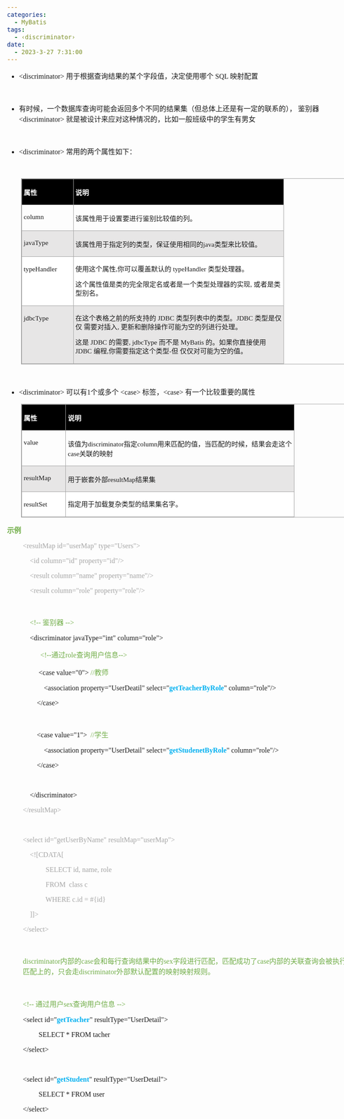 ```yaml
---
categories:
  - MyBatis
tags:
  - ‹discriminator›
date:
  - 2023-3-27 7:31:00
---
```


<body lang=zh-CN style='font-family:"Microsoft YaHei UI";font-size:12.0pt'>
<!--StartFragment-->

<div style='direction:ltr;border-width:100%'>

<div style='direction:ltr;margin-top:0in;margin-left:0in;width:8.4583in'>

<div style='direction:ltr;margin-top:0in;margin-left:0in;width:8.4583in'>

<ul type=disc style='direction:ltr;unicode-bidi:embed;margin-top:0in;
 margin-bottom:0in'>
 <li style='margin-top:0;margin-bottom:0;vertical-align:middle'><span
     style='font-family:"Comic Sans MS";font-size:12.0pt' lang=en-US>&lt;</span><span
     style='font-family:"Comic Sans MS";font-size:12.0pt' lang=zh-CN>discriminator</span><span
     style='font-family:"Comic Sans MS";font-size:12.0pt' lang=en-US>&gt; </span><span
     style='font-family:"Microsoft YaHei UI";font-size:12.0pt' lang=zh-CN>用于根据查询结果的某个字段值，决定使用哪个</span><span
     style='font-family:"Comic Sans MS";font-size:12.0pt' lang=en-US> SQL </span><span
     style='font-family:"Microsoft YaHei UI";font-size:12.0pt' lang=zh-CN>映射配置</span></li>
</ul>

<p style='font-family:Calibri;font-size:12.0pt' lang=en-US>&nbsp;</p>

<ul type=disc style='direction:ltr;unicode-bidi:embed;margin-top:0in;
 margin-bottom:0in'>
 <li style='margin-top:0;margin-bottom:0;vertical-align:middle'><span
     style='font-family:"Microsoft YaHei UI";font-size:12.0pt' lang=zh-CN>有时候，一个数据库查询可能会返回多个不同的结果集（但总体上还是有一定的联系的），
     鉴别器</span><span style='font-family:"Comic Sans MS";font-size:12.0pt'
     lang=en-US>&lt;</span><span style='font-family:"Comic Sans MS";font-size:
     12.0pt' lang=zh-CN>discriminator</span><span style='font-family:"Comic Sans MS";
     font-size:12.0pt' lang=en-US>&gt; </span><span style='font-family:"Microsoft YaHei UI";
     font-size:12.0pt' lang=zh-CN>就是被设计来应对这种情况的，比如一般班级中的学生有男女</span></li>
</ul>

<p style='font-family:"Comic Sans MS";font-size:12.0pt'>&nbsp;</p>

<ul type=disc style='direction:ltr;unicode-bidi:embed;margin-top:0in;
 margin-bottom:0in'>
 <li style='margin-top:0;margin-bottom:0;vertical-align:middle'><span
     style='font-family:"Comic Sans MS";font-size:12.0pt' lang=en-US>&lt;</span><span
     style='font-family:"Comic Sans MS";font-size:12.0pt' lang=zh-CN>discriminator</span><span
     style='font-family:"Comic Sans MS";font-size:12.0pt' lang=en-US>&gt; </span><span
     style='font-family:"Microsoft YaHei UI";font-size:12.0pt' lang=zh-CN>常用的两个属性如下：</span></li>
</ul>

<p style='font-family:"Comic Sans MS";font-size:12.0pt'>&nbsp;</p>

<div style='direction:ltr'>

<table border=1 cellpadding=0 cellspacing=0 valign=top style='direction:ltr;
 border-collapse:collapse;border-style:solid;border-color:#A3A3A3;border-width:
 1pt;margin-left:.3333in' title="" summary="">
 <tr>
  <td style='border-style:solid;border-color:#A3A3A3;border-width:1pt;
  background-color:black;vertical-align:top;width:1.1145in;padding:2.0pt 3.0pt 2.0pt 3.0pt'>
  <p style='font-family:"Microsoft YaHei UI";font-size:11.5pt;
  color:white'><span style='font-weight:bold'>属性</span></p>
  </td>
  <td style='border-style:solid;border-color:#A3A3A3;border-width:1pt;
  background-color:black;vertical-align:top;width:4.8298in;padding:2.0pt 3.0pt 2.0pt 3.0pt'>
  <p style='font-family:"Microsoft YaHei UI";font-size:11.5pt;
  color:white'><span style='font-weight:bold'>说明</span></p>
  </td>
 </tr>
 <tr>
  <td style='border-style:solid;border-color:#A3A3A3;border-width:1pt;
  vertical-align:top;width:1.1145in;padding:2.0pt 3.0pt 2.0pt 3.0pt'>
  <p style='font-family:"Comic Sans MS";font-size:11.5pt'>column</p>
  </td>
  <td style='border-style:solid;border-color:#A3A3A3;border-width:1pt;
  vertical-align:top;width:4.8298in;padding:2.0pt 3.0pt 2.0pt 3.0pt'>
  <p style='font-family:"Microsoft YaHei UI";font-size:11.5pt'>该属性用于设置要进行鉴别比较值的列。</p>
  </td>
 </tr>
 <tr>
  <td style='border-style:solid;border-color:#A3A3A3;border-width:1pt;
  background-color:#E7E6E6;vertical-align:top;width:1.1145in;padding:2.0pt 3.0pt 2.0pt 3.0pt'>
  <p style='font-family:"Comic Sans MS";font-size:11.5pt'>javaType</p>
  </td>
  <td style='border-style:solid;border-color:#A3A3A3;border-width:1pt;
  background-color:#E7E6E6;vertical-align:top;width:4.8298in;padding:2.0pt 3.0pt 2.0pt 3.0pt'>
  <p style='font-size:11.5pt'><span style='font-family:"Microsoft YaHei UI"'>该属性用于指定列的类型，保证使用相同的</span><span
  style='font-family:"Comic Sans MS"'>java</span><span style='font-family:"Microsoft YaHei UI"'>类型来比较值。</span></p>
  </td>
 </tr>
 <tr>
  <td style='border-style:solid;border-color:#A3A3A3;border-width:1pt;
  background-color:white;vertical-align:top;width:1.134in;padding:2.0pt 3.0pt 2.0pt 3.0pt'>
  <p style='line-height:15pt;font-family:"Comic Sans MS";font-size:
  11.5pt'>typeHandler</p>
  </td>
  <td style='border-style:solid;border-color:#A3A3A3;border-width:1pt;
  background-color:white;vertical-align:top;width:4.8701in;padding:2.0pt 3.0pt 2.0pt 3.0pt'>
  <p style='line-height:15pt;font-size:11.5pt'><span
  style='font-family:"Microsoft YaHei UI"'>使用这个属性</span><span style='font-family:
  "Comic Sans MS"'>,</span><span style='font-family:"Microsoft YaHei UI"'>你可以覆盖默认的</span><span
  style='font-family:"Comic Sans MS"'> typeHandler </span><span
  style='font-family:"Microsoft YaHei UI"'>类型处理器。 </span></p>
  <p style='line-height:15pt;font-size:11.5pt'><span
  style='font-family:"Microsoft YaHei UI"'>这个属性值是类的完全限定名或者是一个类型处理器的实现</span><span
  style='font-family:"Comic Sans MS"'>, </span><span style='font-family:"Microsoft YaHei UI"'>或者是类型别名。</span></p>
  </td>
 </tr>
 <tr>
  <td style='border-style:solid;border-color:#A3A3A3;border-width:1pt;
  background-color:#E7E6E6;vertical-align:top;width:1.1145in;padding:2.0pt 3.0pt 2.0pt 3.0pt'>
  <p style='line-height:15pt;font-family:"Comic Sans MS";font-size:
  11.5pt'>jdbcType</p>
  </td>
  <td style='border-style:solid;border-color:#A3A3A3;border-width:1pt;
  background-color:#E7E6E6;vertical-align:top;width:4.8993in;padding:2.0pt 3.0pt 2.0pt 3.0pt'>
  <p style='line-height:15pt;font-size:11.5pt'><span
  style='font-family:"Microsoft YaHei UI"'>在这个表格之前的所支持的</span><span
  style='font-family:"Comic Sans MS"'> JDBC </span><span style='font-family:
  "Microsoft YaHei UI"'>类型列表中的类型。</span><span style='font-family:"Comic Sans MS"'>JDBC
  </span><span style='font-family:"Microsoft YaHei UI"'>类型是仅仅 需要对插入</span><span
  style='font-family:"Comic Sans MS"'>, </span><span style='font-family:"Microsoft YaHei UI"'>更新和删除操作可能为空的列进行处理。</span></p>
  <p style='line-height:15pt;font-size:11.5pt'><span
  style='font-family:"Microsoft YaHei UI"'>这是</span><span style='font-family:
  "Comic Sans MS"'> JDBC </span><span style='font-family:"Microsoft YaHei UI"'>的需要</span><span
  style='font-family:"Comic Sans MS"'>, jdbcType </span><span style='font-family:
  "Microsoft YaHei UI"'>而不是</span><span style='font-family:"Comic Sans MS"'>
  MyBatis </span><span style='font-family:"Microsoft YaHei UI"'>的。如果你直接使用</span><span
  style='font-family:"Comic Sans MS"'> JDBC </span><span style='font-family:
  "Microsoft YaHei UI"'>编程</span><span style='font-family:"Comic Sans MS"'>,</span><span
  style='font-family:"Microsoft YaHei UI"'>你需要指定这个类型</span><span
  style='font-family:"Comic Sans MS"'>-</span><span style='font-family:"Microsoft YaHei UI"'>但
  仅仅对可能为空的值。</span></p>
  </td>
 </tr>
</table>

</div>

<p style='margin-left:.375in;font-family:"Comic Sans MS";font-size:
12.0pt'>&nbsp;</p>

<ul type=disc style='direction:ltr;unicode-bidi:embed;margin-top:0in;
 margin-bottom:0in'>
 <li style='margin-top:0;margin-bottom:0;vertical-align:middle'><span
     style='font-family:"Comic Sans MS";font-size:12.0pt' lang=en-US>&lt;</span><span
     style='font-family:"Comic Sans MS";font-size:12.0pt' lang=zh-CN>discriminator</span><span
     style='font-family:"Comic Sans MS";font-size:12.0pt' lang=en-US>&gt; </span><span
     style='font-family:"Microsoft YaHei UI";font-size:12.0pt' lang=zh-CN>可以有</span><span
     style='font-family:"Comic Sans MS";font-size:12.0pt' lang=zh-CN>1</span><span
     style='font-family:"Microsoft YaHei UI";font-size:12.0pt' lang=zh-CN>个或多个</span><span
     style='font-family:"Comic Sans MS";font-size:12.0pt' lang=en-US> &lt;</span><span
     style='font-family:"Comic Sans MS";font-size:12.0pt' lang=zh-CN>case</span><span
     style='font-family:"Comic Sans MS";font-size:12.0pt' lang=en-US>&gt; </span><span
     style='font-family:"Microsoft YaHei UI";font-size:12.0pt' lang=zh-CN>标签，</span><span
     style='font-family:"Comic Sans MS";font-size:12.0pt' lang=en-US>&lt;</span><span
     style='font-family:"Comic Sans MS";font-size:12.0pt' lang=zh-CN>case</span><span
     style='font-family:"Comic Sans MS";font-size:12.0pt' lang=en-US>&gt; </span><span
     style='font-family:"Microsoft YaHei UI";font-size:12.0pt' lang=zh-CN>有一个比较重要的属性</span></li>
</ul>

<div style='direction:ltr'>

<table border=1 cellpadding=0 cellspacing=0 valign=top style='direction:ltr;
 border-collapse:collapse;border-style:solid;border-color:#A3A3A3;border-width:
 1pt;margin-left:.3333in' title="" summary="">
 <tr>
  <td style='border-style:solid;border-color:#A3A3A3;border-width:1pt;
  background-color:black;vertical-align:top;width:.9326in;padding:2.0pt 3.0pt 2.0pt 3.0pt'>
  <p style='font-family:"Microsoft YaHei UI";font-size:11.5pt;
  color:white'><span style='font-weight:bold'>属性</span></p>
  </td>
  <td style='border-style:solid;border-color:#A3A3A3;border-width:1pt;
  background-color:black;vertical-align:top;width:5.2784in;padding:2.0pt 3.0pt 2.0pt 3.0pt'>
  <p style='font-family:"Microsoft YaHei UI";font-size:11.5pt;
  color:white'><span style='font-weight:bold'>说明</span></p>
  </td>
 </tr>
 <tr>
  <td style='border-style:solid;border-color:#A3A3A3;border-width:1pt;
  vertical-align:top;width:.9326in;padding:2.0pt 3.0pt 2.0pt 3.0pt'>
  <p style='font-family:"Comic Sans MS";font-size:11.5pt'>value</p>
  </td>
  <td style='border-style:solid;border-color:#A3A3A3;border-width:1pt;
  vertical-align:top;width:5.3298in;padding:2.0pt 3.0pt 2.0pt 3.0pt'>
  <p style='font-size:11.5pt'><span style='font-family:"Microsoft YaHei UI"'>该值为</span><span
  style='font-family:"Comic Sans MS"'>discriminator</span><span
  style='font-family:"Microsoft YaHei UI"'>指定</span><span style='font-family:
  "Comic Sans MS"'>column</span><span style='font-family:"Microsoft YaHei UI"'>用来匹配的值，当匹配的时候，结果会走这个</span><span
  style='font-family:"Comic Sans MS"'>case</span><span style='font-family:"Microsoft YaHei UI"'>关联的映射</span></p>
  </td>
 </tr>
 <tr>
  <td style='border-style:solid;border-color:#A3A3A3;border-width:1pt;
  background-color:#E7E6E6;vertical-align:top;width:.952in;padding:2.0pt 3.0pt 2.0pt 3.0pt'>
  <p style='font-family:"Comic Sans MS";font-size:11.5pt'
  lang=en-US>resultMap</p>
  </td>
  <td style='border-style:solid;border-color:#A3A3A3;border-width:1pt;
  background-color:#E7E6E6;vertical-align:top;width:5.259in;padding:2.0pt 3.0pt 2.0pt 3.0pt'>
  <p style='font-size:11.5pt'><span style='font-family:"Microsoft YaHei UI"'
  lang=zh-CN>用于嵌套外部</span><span style='font-family:"Comic Sans MS"' lang=en-US>resultMap</span><span
  style='font-family:"Microsoft YaHei UI"' lang=zh-CN>结果集</span></p>
  </td>
 </tr>
 <tr>
  <td style='border-style:solid;border-color:#A3A3A3;border-width:1pt;
  background-color:white;vertical-align:top;width:.9458in;padding:2.0pt 3.0pt 2.0pt 3.0pt'>
  <p style='line-height:15pt;font-family:"Comic Sans MS";font-size:
  11.5pt'>resultSet</p>
  </td>
  <td style='border-style:solid;border-color:#A3A3A3;border-width:1pt;
  background-color:white;vertical-align:top;width:5.2652in;padding:2.0pt 3.0pt 2.0pt 3.0pt'>
  <p style='line-height:15pt;font-family:"Microsoft YaHei UI";
  font-size:11.5pt'>指定用于加载复杂类型的结果集名字。</p>
  </td>
 </tr>
</table>

</div>

<p style='font-family:"Microsoft YaHei UI";font-size:12.0pt;
color:#70AD47'><span style='font-weight:bold'>示例</span></p>

<p style='margin-left:.375in;font-family:"Comic Sans MS";font-size:
12.0pt;color:#A5A5A5'><span lang=zh-CN>&lt;resultMap id=&quot;</span><span
lang=en-US>user</span><span lang=zh-CN>Map&quot; type=&quot;</span><span
lang=en-US>Users</span><span lang=zh-CN>&quot;&gt;</span></p>

<p style='margin-left:.375in;font-family:"Comic Sans MS";font-size:
12.0pt;color:#A5A5A5'><span style='mso-spacerun:yes'>    </span>&lt;id
column=&quot;id&quot; property=&quot;id&quot;/&gt;</p>

<p style='margin-left:.375in;font-family:"Comic Sans MS";font-size:
12.0pt;color:#A5A5A5'><span lang=zh-CN><span style='mso-spacerun:yes'>   
</span>&lt;result column=&quot;</span><span lang=en-US>name</span><span
lang=zh-CN>&quot; property=&quot;</span><span lang=en-US>name</span><span
lang=zh-CN>&quot;/&gt;</span></p>

<p style='margin-left:.375in;font-family:"Comic Sans MS";font-size:
12.0pt;color:#A5A5A5'><span lang=en-US><span style='mso-spacerun:yes'>   
</span></span><span lang=zh-CN>&lt;result column=&quot;</span><span lang=en-US>role</span><span
lang=zh-CN>&quot; property=&quot;</span><span lang=en-US>role</span><span
lang=zh-CN>&quot;/&gt;</span></p>

<p style='margin-left:.375in;font-family:"Comic Sans MS";font-size:
12.0pt'>&nbsp;</p>

<p style='margin-left:.375in;font-size:12.0pt'><span
style='font-family:"Comic Sans MS"'><span style='mso-spacerun:yes'>   </span></span><span
style='font-family:"Comic Sans MS";color:#70AD47'><span
style='mso-spacerun:yes'> </span>&lt;!-- </span><span style='font-family:"Microsoft YaHei UI";
color:#70AD47'>鉴别器</span><span style='font-family:"Comic Sans MS";color:#70AD47'>
--&gt;</span></p>

<p style='margin-left:.375in;font-family:"Comic Sans MS";font-size:
12.0pt'><span lang=zh-CN><span style='mso-spacerun:yes'>   
</span>&lt;discriminator javaType=&quot;int&quot; column=&quot;</span><span
lang=en-US>role</span><span lang=zh-CN>&quot;&gt;</span></p>

<p style='margin-left:.75in;font-size:12.0pt'><span
style='font-family:"Comic Sans MS"' lang=zh-CN><span
style='mso-spacerun:yes'> </span></span><span style='font-family:"Comic Sans MS";
color:#70AD47' lang=zh-CN>&lt;!--</span><span style='font-family:"Microsoft YaHei UI";
color:#70AD47' lang=zh-CN>通过</span><span style='font-family:"Comic Sans MS";
color:#70AD47' lang=en-US>role</span><span style='font-family:"Microsoft YaHei UI";
color:#70AD47' lang=zh-CN>查询用户信息</span><span style='font-family:"Comic Sans MS";
color:#70AD47' lang=zh-CN>--&gt;</span></p>

<p style='margin-left:.75in;font-size:12.0pt'><span
style='font-family:"Comic Sans MS"' lang=zh-CN>&lt;case value=&quot;</span><span
style='font-family:"Comic Sans MS"' lang=en-US>0</span><span style='font-family:
"Comic Sans MS"' lang=zh-CN>&quot;&gt;</span><span style='font-family:"Comic Sans MS"'
lang=en-US> </span><span style='font-family:"Comic Sans MS";color:#70AD47'
lang=en-US>//</span><span style='font-family:"Microsoft YaHei UI";color:#70AD47'
lang=zh-CN>教师</span></p>

<p style='margin-left:.375in;font-family:"Comic Sans MS";font-size:
12.0pt'><span lang=zh-CN><span style='mso-spacerun:yes'>           
</span>&lt;association property=&quot;</span><span lang=en-US>UserDeatil</span><span
lang=zh-CN>&quot; select=&quot;</span><span style='font-weight:bold;color:#00B0F0'
lang=zh-CN>get</span><span style='font-weight:bold;color:#00B0F0' lang=en-US>TeacherByRole</span><span
lang=zh-CN>&quot; column=&quot;</span><span lang=en-US>role</span><span
lang=zh-CN>&quot;/&gt;</span></p>

<p style='margin-left:.375in;font-family:"Comic Sans MS";font-size:
12.0pt'><span style='mso-spacerun:yes'>        </span>&lt;/case&gt;</p>

<p style='margin-left:.375in;font-family:"Comic Sans MS";font-size:
12.0pt'>&nbsp;</p>

<p style='margin-left:.375in;font-size:12.0pt'><span
style='font-family:"Comic Sans MS"' lang=zh-CN><span
style='mso-spacerun:yes'>        </span>&lt;case value=&quot;</span><span
style='font-family:"Comic Sans MS"' lang=en-US>1</span><span style='font-family:
"Comic Sans MS"' lang=zh-CN>&quot;&gt;</span><span style='font-family:"Comic Sans MS"'
lang=en-US> </span><span style='font-family:"Comic Sans MS";color:#70AD47'
lang=en-US><span style='mso-spacerun:yes'> </span>//</span><span
style='font-family:"Microsoft YaHei UI";color:#70AD47' lang=zh-CN>学生</span></p>

<p style='margin-left:.375in;font-family:"Comic Sans MS";font-size:
12.0pt'><span lang=zh-CN><span style='mso-spacerun:yes'>           
</span>&lt;association property=&quot;</span><span lang=en-US>UserDetail</span><span
lang=zh-CN>&quot; select=&quot;</span><span style='font-weight:bold;color:#00B0F0'
lang=zh-CN>get</span><span style='font-weight:bold;color:#00B0F0' lang=en-US>StudenetByRole</span><span
lang=zh-CN>&quot; column=&quot;</span><span lang=en-US>role</span><span
lang=zh-CN>&quot;/&gt;</span></p>

<p style='margin-left:.375in;font-family:"Comic Sans MS";font-size:
12.0pt'><span style='mso-spacerun:yes'>        </span>&lt;/case&gt;</p>

<p style='margin-left:.375in;font-family:"Comic Sans MS";font-size:
12.0pt'>&nbsp;</p>

<p style='margin-left:.375in;font-family:"Comic Sans MS";font-size:
12.0pt'><span style='mso-spacerun:yes'>    </span>&lt;/discriminator&gt;</p>

<p style='margin-left:.375in;font-family:"Comic Sans MS";font-size:
12.0pt;color:#A5A5A5'>&lt;/resultMap&gt;</p>

<p style='margin-left:.375in;font-family:"Comic Sans MS";font-size:
12.0pt'>&nbsp;</p>

<p style='margin-left:.375in;font-family:"Comic Sans MS";font-size:
12.0pt;color:#A5A5A5'><span lang=zh-CN>&lt;select id=&quot;get</span><span
lang=en-US>UserByName</span><span lang=zh-CN>&quot; resultMap=&quot;</span><span
lang=en-US>userMap</span><span lang=zh-CN>&quot;&gt;</span></p>

<p style='margin-left:.375in;font-family:"Comic Sans MS";font-size:
12.0pt;color:#A5A5A5'><span style='mso-spacerun:yes'>    </span>&lt;![CDATA[</p>

<p style='margin-left:.75in;font-family:"Comic Sans MS";font-size:
12.0pt;color:#A5A5A5'><span lang=zh-CN><span style='mso-spacerun:yes'>   
</span>SELECT</span><span lang=en-US> </span><span lang=zh-CN>id,</span><span
lang=en-US> name, role</span></p>

<p style='margin-left:.75in;font-family:"Comic Sans MS";font-size:
12.0pt;color:#A5A5A5'><span lang=zh-CN><span style='mso-spacerun:yes'>   
</span>FROM </span><span lang=en-US><span
style='mso-spacerun:yes'> </span>class c</span></p>

<p style='margin-left:.75in;font-family:"Comic Sans MS";font-size:
12.0pt;color:#A5A5A5'><span lang=zh-CN><span style='mso-spacerun:yes'>   
</span>WHERE</span><span lang=en-US> c</span><span lang=zh-CN>.</span><span
lang=en-US>id</span><span lang=zh-CN> = #</span><span lang=en-US>{id</span><span
lang=zh-CN>}</span></p>

<p style='margin-left:.375in;font-family:"Comic Sans MS";font-size:
12.0pt;color:#A5A5A5'><span style='mso-spacerun:yes'>    </span>]]&gt;</p>

<p style='margin-left:.375in;font-family:"Comic Sans MS";font-size:
12.0pt;color:#A5A5A5'>&lt;/select&gt;</p>

<p style='margin-left:.375in;font-family:"Comic Sans MS";font-size:
12.0pt;color:#A5A5A5'>&nbsp;</p>

<p style='margin-left:.375in;font-size:12.0pt;color:#70AD47'><span
style='font-family:"Comic Sans MS"' lang=zh-CN>discriminator</span><span
style='font-family:"Microsoft YaHei UI"' lang=zh-CN>内部的</span><span
style='font-family:"Comic Sans MS"' lang=zh-CN>case</span><span
style='font-family:"Microsoft YaHei UI"' lang=zh-CN>会和每行查询结果中的</span><span
style='font-family:"Comic Sans MS"' lang=en-US>sex</span><span
style='font-family:"Microsoft YaHei UI"' lang=zh-CN>字段进行匹配，匹配成功了</span><span
style='font-family:"Comic Sans MS"' lang=zh-CN>case</span><span
style='font-family:"Microsoft YaHei UI"' lang=zh-CN>内部的关联查询会被执行，未匹配上的，只会走</span><span
style='font-family:"Comic Sans MS"' lang=zh-CN>discriminator</span><span
style='font-family:"Microsoft YaHei UI"' lang=zh-CN>外部默认配置的映射映射规则。</span></p>

<p style='margin-left:.375in;font-family:"Comic Sans MS";font-size:
12.0pt'>&nbsp;</p>

<p style='margin-left:.375in;font-size:12.0pt;color:#70AD47'><span
style='font-family:"Comic Sans MS"' lang=zh-CN>&lt;!-- </span><span
style='font-family:"Microsoft YaHei UI"' lang=zh-CN>通过用户</span><span
style='font-family:"Comic Sans MS"' lang=en-US>sex</span><span
style='font-family:"Microsoft YaHei UI"' lang=zh-CN>查询用户信息</span><span
style='font-family:"Comic Sans MS"' lang=zh-CN> --&gt;</span></p>

<p style='margin-left:.375in;font-family:"Comic Sans MS";font-size:
12.0pt'><span lang=zh-CN>&lt;select id=&quot;</span><span style='font-weight:
bold;color:#00B0F0' lang=zh-CN>get</span><span style='font-weight:bold;
color:#00B0F0' lang=en-US>Teacher</span><span lang=zh-CN>&quot;
resultType=&quot;</span><span lang=en-US>UserDetail</span><span lang=zh-CN>&quot;&gt;</span></p>

<p style='margin-left:.75in;font-family:"Comic Sans MS";font-size:
12.0pt'><span lang=zh-CN>SELECT </span><span lang=en-US>* </span><span
lang=zh-CN>FROM </span><span lang=en-US>tacher</span></p>

<p style='margin-left:.375in;font-family:"Comic Sans MS";font-size:
12.0pt'>&lt;/select&gt;</p>

<p style='margin-left:.375in;font-family:"Comic Sans MS";font-size:
12.0pt'>&nbsp;</p>

<p style='margin-left:.375in;font-family:"Comic Sans MS";font-size:
12.0pt'><span lang=zh-CN>&lt;select id=&quot;</span><span style='font-weight:
bold;color:#00B0F0' lang=zh-CN>get</span><span style='font-weight:bold;
color:#00B0F0' lang=en-US>Student</span><span lang=zh-CN>&quot;
resultType=&quot;</span><span lang=en-US>UserDetail</span><span lang=zh-CN>&quot;&gt;</span></p>

<p style='margin-left:.75in;font-family:"Comic Sans MS";font-size:
12.0pt'><span lang=zh-CN>SELECT </span><span lang=en-US>* </span><span
lang=zh-CN>FROM </span><span lang=en-US>user</span></p>

<p style='margin-left:.375in;font-family:"Comic Sans MS";font-size:
12.0pt'>&lt;/select&gt;</p>

</div>

</div>

</div>

<!--EndFragment-->
</body>

